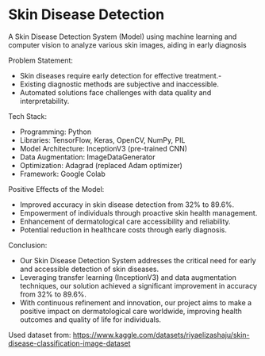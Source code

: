 
# Skin Disease Detection
A Skin Disease Detection System (Model) using machine learning and computer vision to analyze various skin images, aiding in early diagnosis

Problem Statement:
- Skin diseases require early detection for effective treatment.-
- Existing diagnostic methods are subjective and inaccessible.
- Automated solutions face challenges with data quality and interpretability.

Tech Stack:
- Programming: Python
- Libraries: TensorFlow, Keras, OpenCV, NumPy, PIL
- Model Architecture: InceptionV3 (pre-trained CNN)
- Data Augmentation: ImageDataGenerator
- Optimization: Adagrad (replaced Adam optimizer)
- Framework: Google Colab

Positive Effects of the Model:
- Improved accuracy in skin disease detection from 32% to 89.6%.
- Empowerment of individuals through proactive skin health management.
- Enhancement of dermatological care accessibility and reliability.
- Potential reduction in healthcare costs through early diagnosis.

Conclusion:
- Our Skin Disease Detection System addresses the critical need for early and accessible detection of skin diseases.
- Leveraging transfer learning (InceptionV3) and data augmentation techniques, our solution achieved a significant improvement in accuracy from 32% to 89.6%.
- With continuous refinement and innovation, our project aims to make a positive impact on dermatological care worldwide, improving health outcomes and quality of life for individuals.


Used dataset from:
https://www.kaggle.com/datasets/riyaelizashaju/skin-disease-classification-image-dataset
